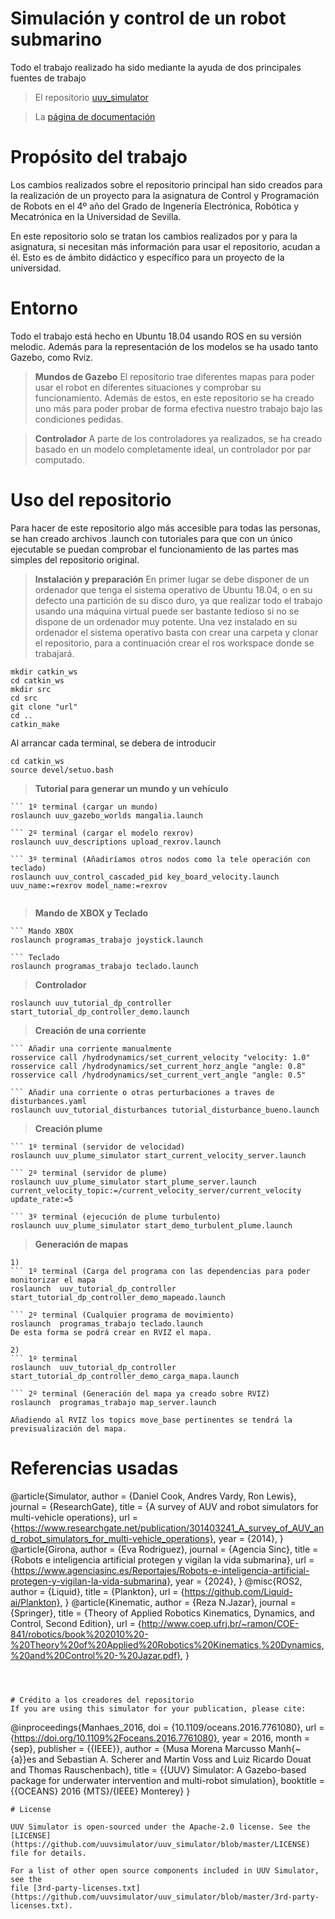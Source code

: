 # Simulación y control de un robot submarino 

Todo el trabajo realizado ha sido mediante la ayuda de dos principales fuentes de trabajo

> El repositorio   [uuv_simulator](https://github.com/uuvsimulator/uuv_simulator)

> La  [página de documentación](https://uuvsimulator.github.io/packages/uuv_simulator/intro/) 

# Propósito del trabajo
Los cambios realizados sobre el repositorio principal han sido creados para la realización de un proyecto para la asignatura de Control y Programación de Robots en el 4º año del Grado de Ingenería Electrónica, Robótica y Mecatrónica en la Universidad de Sevilla.

En este repositorio solo se tratan los cambios realizados por y para la asignatura, si necesitan más información para usar el repositorio, acudan a él. Esto es de ámbito didáctico y específico para un proyecto de la universidad.

# Entorno
Todo el trabajo está hecho en Ubuntu 18.04 usando ROS en su versión melodic. Además para la representación de los modelos se ha usado tanto Gazebo, como Rviz.

> **Mundos de Gazebo**
El repositorio trae diferentes mapas para poder usar el robot en diferentes situaciones y comprobar su funcionamiento. Además de estos, en este repositorio se ha creado uno más para poder probar de forma efectiva nuestro trabajo bajo las condiciones pedidas.

> **Controlador**
A parte de los controladores ya realizados, se ha creado basado en un modelo completamente ideal, un controlador por par computado.

# Uso del repositorio
Para hacer de este repositorio algo más accesible para todas las personas, se han creado archivos .launch con tutoriales para que con un único ejecutable se puedan comprobar el funcionamiento de las partes mas simples del repositorio original. 

> **Instalación y preparación**
En primer lugar se debe disponer de un ordenador que tenga el sistema operativo de Ubuntu 18.04, o en su defecto una partición de su disco duro, ya que realizar todo el trabajo usando una máquina virtual puede ser bastante tedioso si no se dispone de un ordenador muy potente. Una vez instalado en su ordenador el sistema operativo basta con crear una carpeta y clonar el repositorio, para a continuación crear el ros workspace donde se trabajará.
```
mkdir catkin_ws
cd catkin_ws
mkdir src
cd src
git clone "url"
cd ..
catkin_make
```

Al arrancar cada terminal, se debera de introducir
```
cd catkin_ws
source devel/setuo.bash
```
> **Tutorial para generar un mundo y un vehículo**
```
``` 1º terminal (cargar un mundo)
roslaunch uuv_gazebo_worlds mangalia.launch

``` 2º terminal (cargar el modelo rexrov)
roslaunch uuv_descriptions upload_rexrov.launch

``` 3º terminal (Añadiríamos otros nodos como la tele operación con teclado)
roslaunch uuv_control_cascaded_pid key_board_velocity.launch uuv_name:=rexrov model_name:=rexrov


```
> **Mando de XBOX y Teclado**
```
``` Mando XBOX
roslaunch programas_trabajo joystick.launch

``` Teclado
roslaunch programas_trabajo teclado.launch

```
> **Controlador**
```
roslaunch uuv_tutorial_dp_controller start_tutorial_dp_controller_demo.launch

```
> **Creación de una corriente**
```
``` Añadir una corriente manualmente
rosservice call /hydrodynamics/set_current_velocity "velocity: 1.0"
rosservice call /hydrodynamics/set_current_horz_angle "angle: 0.8"
rosservice call /hydrodynamics/set_current_vert_angle "angle: 0.5"

``` Añadir una corriente o otras perturbaciones a traves de disturbances.yaml
roslaunch uuv_tutorial_disturbances tutorial_disturbance_bueno.launch
```

> **Creación plume**

```
``` 1º terminal (servidor de velocidad)
roslaunch uuv_plume_simulator start_current_velocity_server.launch

``` 2º terminal (servidor de plume)
roslaunch uuv_plume_simulator start_plume_server.launch current_velocity_topic:=/current_velocity_server/current_velocity update_rate:=5

``` 3º terminal (ejecución de plume turbulento)
roslaunch uuv_plume_simulator start_demo_turbulent_plume.launch

```

> **Generación de mapas**

```
1) 
``` 1º terminal (Carga del programa con las dependencias para poder monitorizar el mapa
roslaunch  uuv_tutorial_dp_controller start_tutorial_dp_controller_demo_mapeado.launch
  
``` 2º terminal (Cualquier programa de movimiento)
roslaunch  programas_trabajo teclado.launch
De esta forma se podrá crear en RVIZ el mapa.

2)
``` 1º terminal
roslaunch  uuv_tutorial_dp_controller start_tutorial_dp_controller_demo_carga_mapa.launch
  
``` 2º terminal (Generación del mapa ya creado sobre RVIZ)
roslaunch  programas_trabajo map_server.launch

Añadiendo al RVIZ los topics move_base pertinentes se tendrá la previsualización del mapa.
```

# Referencias usadas


@article{Simulator,
   author = {Daniel Cook, Andres Vardy, Ron Lewis},
   journal = {ResearchGate},
   title = {A survey of AUV and robot simulators for multi-vehicle operations},
   url = {https://www.researchgate.net/publication/301403241_A_survey_of_AUV_and_robot_simulators_for_multi-vehicle_operations},
   year = {2014},
}
@article{Girona,
   author = {Eva Rodriguez},
   journal = {Agencia Sinc},
   title = {Robots e inteligencia artificial protegen y vigilan la vida submarina},
   url = {https://www.agenciasinc.es/Reportajes/Robots-e-inteligencia-artificial-protegen-y-vigilan-la-vida-submarina},
   year = {2024},
}
@misc{ROS2,
   author = {Liquid},
   title = {Plankton},
   url = {https://github.com/Liquid-ai/Plankton},
}
@article{Kinematic,
   author = {Reza N.Jazar},
   journal = {Springer},
   title = {Theory of Applied Robotics Kinematics, Dynamics, and Control, Second Edition},
   url = {http://www.coep.ufrj.br/~ramon/COE-841/robotics/book%202010%20-%20Theory%20of%20Applied%20Robotics%20Kinematics,%20Dynamics,%20and%20Control%20-%20Jazar.pdf},
}
```



# Crédito a los creadores del repositorio
If you are using this simulator for your publication, please cite:

```
@inproceedings{Manhaes_2016,
	doi = {10.1109/oceans.2016.7761080},
	url = {https://doi.org/10.1109%2Foceans.2016.7761080},
	year = 2016,
	month = {sep},
	publisher = {{IEEE}},
	author = {Musa Morena Marcusso Manh{\~{a}}es and Sebastian A. Scherer and Martin Voss and Luiz Ricardo Douat and Thomas Rauschenbach},
	title = {{UUV} Simulator: A Gazebo-based package for underwater intervention and multi-robot simulation},
	booktitle = {{OCEANS} 2016 {MTS}/{IEEE} Monterey}
}
```
# License

UUV Simulator is open-sourced under the Apache-2.0 license. See the
[LICENSE](https://github.com/uuvsimulator/uuv_simulator/blob/master/LICENSE) file for details.

For a list of other open source components included in UUV Simulator, see the
file [3rd-party-licenses.txt](https://github.com/uuvsimulator/uuv_simulator/blob/master/3rd-party-licenses.txt).

